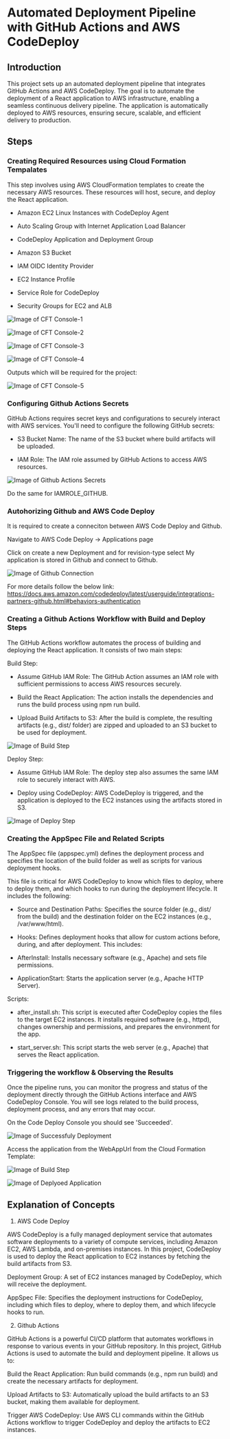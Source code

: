 # Automated Deployment Pipeline with GitHub Actions and AWS CodeDeploy

## Introduction
This project sets up an automated deployment pipeline that integrates GitHub Actions and AWS CodeDeploy. The goal is to automate the deployment of a React application to AWS infrastructure, enabling a seamless continuous delivery pipeline. The application is automatically deployed to AWS resources, ensuring secure, scalable, and efficient delivery to production.

## Steps
### Creating Required Resources using Cloud Formation Tempalates

This step involves using AWS CloudFormation templates to create the necessary AWS resources. These resources will host, secure, and deploy the React application.

- Amazon EC2 Linux Instances with CodeDeploy Agent

- Auto Scaling Group with Internet Application Load Balancer

- CodeDeploy Application and Deployment Group

- Amazon S3 Bucket

- IAM OIDC Identity Provider

- EC2 Instance Profile

- Service Role for CodeDeploy

- Security Groups for EC2 and ALB



![Image of CFT Console-1](images/1.png)

![Image of CFT Console-2](images/2.png)

![Image of CFT Console-3](images/3.png)

![Image of CFT Console-4](images/4.png)

Outputs which will be required for the project:

![Image of CFT Console-5](images/5.png)


###  Configuring Github Actions Secrets

GitHub Actions requires secret keys and configurations to securely interact with AWS services. You'll need to configure the following GitHub secrets:

- S3 Bucket Name: The name of the S3 bucket where build artifacts will be uploaded.

- IAM Role: The IAM role assumed by GitHub Actions to access AWS resources.

![Image of Github Actions Secrets](images/6.png)


Do the same for IAMROLE_GITHUB.


### Autohorizing Github and AWS Code Deploy

It is required to create a conneciton between AWS Code Deploy and Github.

Navigate to AWS Code Deploy -> Applications page

Click on create a new Deployment and for revision-type select My application is stored in Github and connect to Github.

![Image of Github Connection](images/7.png)

For more details follow the below link:
https://docs.aws.amazon.com/codedeploy/latest/userguide/integrations-partners-github.html#behaviors-authentication

###  Creating a Github Actions Workflow with Build and Deploy Steps

The GitHub Actions workflow automates the process of building and deploying the React application. It consists of two main steps:

Build Step:
- Assume GitHub IAM Role: The GitHub Action assumes an IAM role with sufficient permissions to access AWS resources securely.

- Build the React Application: The action installs the dependencies and runs the build process using npm run build.

- Upload Build Artifacts to S3: After the build is complete, the resulting artifacts (e.g., dist/ folder) are zipped and uploaded to an S3 bucket to be used for deployment.

![Image of Build Step](images/11.png)


Deploy Step:
- Assume GitHub IAM Role: The deploy step also assumes the same IAM role to securely interact with AWS.

- Deploy using CodeDeploy: AWS CodeDeploy is triggered, and the application is deployed to the EC2 instances using the artifacts stored in S3.

![Image of Deploy Step](images/12.png)

### Creating the AppSpec File and Related Scripts

The AppSpec file (appspec.yml) defines the deployment process and specifies the location of the build folder as well as scripts for various deployment hooks.

This file is critical for AWS CodeDeploy to know which files to deploy, where to deploy them, and which hooks to run during the deployment lifecycle. It includes the following:

- Source and Destination Paths: Specifies the source folder (e.g., dist/ from the build) and the destination folder on the EC2 instances (e.g., /var/www/html).

- Hooks: Defines deployment hooks that allow for custom actions before, during, and after deployment. This includes:

- AfterInstall: Installs necessary software (e.g., Apache) and sets file permissions.

- ApplicationStart: Starts the application server (e.g., Apache HTTP Server).

Scripts:
- after_install.sh: This script is executed after CodeDeploy copies the files to the target EC2 instances. It installs required software (e.g., httpd), changes ownership and permissions, and prepares the environment for the app.

- start_server.sh: This script starts the web server (e.g., Apache) that serves the React application.

###  Triggering the workflow & Observing the Results

Once the pipeline runs, you can monitor the progress and status of the deployment directly through the GitHub Actions interface and AWS CodeDeploy Console. You will see logs related to the build process, deployment process, and any errors that may occur.

On the Code Deploy Console you should see 'Succeeded'.

![Image of Successfuly Deployment](images/12.png)

Access the application from the WebAppUrl from the Cloud Formation Template:

![Image of Build Step](images/12.5.png)


![Image of Deplyoed Application](images/13.png)

## Explanation of Concepts

1. AWS Code Deploy

AWS CodeDeploy is a fully managed deployment service that automates software deployments to a variety of compute services, including Amazon EC2, AWS Lambda, and on-premises instances. In this project, CodeDeploy is used to deploy the React application to EC2 instances by fetching the build artifacts from S3.

Deployment Group: A set of EC2 instances managed by CodeDeploy, which will receive the deployment.

AppSpec File: Specifies the deployment instructions for CodeDeploy, including which files to deploy, where to deploy them, and which lifecycle hooks to run.

2. Github Actions

GitHub Actions is a powerful CI/CD platform that automates workflows in response to various events in your GitHub repository. In this project, GitHub Actions is used to automate the build and deployment pipeline. It allows us to:

Build the React Application: Run build commands (e.g., npm run build) and create the necessary artifacts for deployment.


Upload Artifacts to S3: Automatically upload the build artifacts to an S3 bucket, making them available for deployment.

Trigger AWS CodeDeploy: Use AWS CLI commands within the GitHub Actions workflow to trigger CodeDeploy and deploy the artifacts to EC2 instances.

